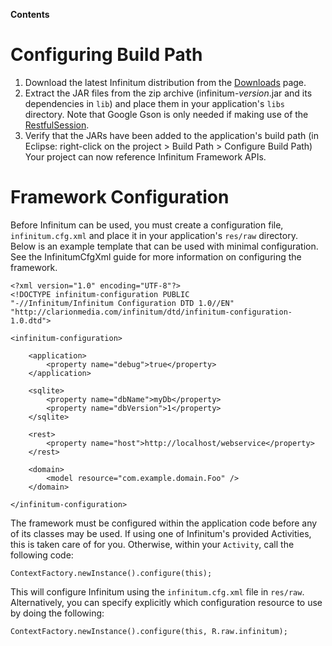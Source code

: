 **Contents**


# Configuring Build Path #

  1. Download the latest Infinitum distribution from the [Downloads](http://code.google.com/p/infinitum-framework/downloads/list) page.
  1. Extract the JAR files from the zip archive (infinitum-_version_.jar and its dependencies in `lib`)  and place them in your application's `libs` directory. Note that Google Gson is only needed if making use of the [RestfulSession](https://code.google.com/p/infinitum-framework/wiki/Session#RestfulSession).
  1. Verify that the JARs have been added to the application's build path (in Eclipse: right-click on the project > Build Path > Configure Build Path)
Your project can now reference Infinitum Framework APIs.

# Framework Configuration #

Before Infinitum can be used, you must create a configuration file, `infinitum.cfg.xml` and place it in your application's `res/raw` directory. Below is an example template that can be used with minimal configuration. See the InfinitumCfgXml guide for more information on configuring the framework.

```
<?xml version="1.0" encoding="UTF-8"?>
<!DOCTYPE infinitum-configuration PUBLIC
"-//Infinitum/Infinitum Configuration DTD 1.0//EN"
"http://clarionmedia.com/infinitum/dtd/infinitum-configuration-1.0.dtd">

<infinitum-configuration>

    <application>
        <property name="debug">true</property>
    </application>
    
    <sqlite>
        <property name="dbName">myDb</property> 
        <property name="dbVersion">1</property>
    </sqlite>
    
    <rest>
        <property name="host">http://localhost/webservice</property>
    </rest>
    
    <domain>
        <model resource="com.example.domain.Foo" />
    </domain>

</infinitum-configuration>
```

The framework must be configured within the application code before any of its classes may be used. If using one of Infinitum's provided Activities, this is taken care of for you. Otherwise, within your `Activity`, call the following code:

```
ContextFactory.newInstance().configure(this);
```

This will configure Infinitum using the `infinitum.cfg.xml` file in `res/raw`. Alternatively, you can specify explicitly which configuration resource to use by doing the following:

```
ContextFactory.newInstance().configure(this, R.raw.infinitum);
```